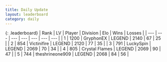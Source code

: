 ```yaml
---
title: Daily Update
layout: leaderboard
category: daily
---
```


{: .leaderboard}
| Rank | LV | Player | Division | Elo | Wins | Losses |
| --- | --- | --- | --- | --- | --- | --- |
| <span data-change="0">1</span> | 1200 | <span title="ID: 315148">GryphonEX</span> | LEGEND | <span data-change="14">2140</span> | <span data-change="3">67</span> | <span data-change="0">25</span> |
| <span data-change="5">2</span> | 854 | <span title="ID: 112242">Victinifire</span> | LEGEND | <span data-change="68">2120</span> | <span data-change="15">77</span> | <span data-change="2">35</span> |
| <span data-change="2">3</span> | 791 | <span title="ID: 498412">LuckySpin</span> | LEGEND | <span data-change="10">2069</span> | <span data-change="1">70</span> | <span data-change="0">34</span> |
| <span data-change="-2">4</span> | 805 | <span title="ID: 163201">Crystal Flames</span> | LEGEND | <span data-change="-37">2069</span> | <span data-change="10">90</span> | <span data-change="7">47</span> |
| <span data-change="5">5</span> | 744 | <span title="ID: 562775">theshrineone909</span> | LEGEND | <span data-change="33">2068</span> | <span data-change="13">84</span> | <span data-change="4">56</span> |